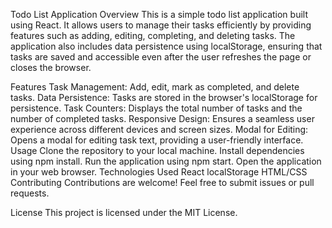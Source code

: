


Todo List Application
Overview
This is a simple todo list application built using React. It allows users to manage their tasks efficiently by providing features such as adding, editing, completing, and deleting tasks. The application also includes data persistence using localStorage, ensuring that tasks are saved and accessible even after the user refreshes the page or closes the browser.

Features
Task Management: Add, edit, mark as completed, and delete tasks.
Data Persistence: Tasks are stored in the browser's localStorage for persistence.
Task Counters: Displays the total number of tasks and the number of completed tasks.
Responsive Design: Ensures a seamless user experience across different devices and screen sizes.
Modal for Editing: Opens a modal for editing task text, providing a user-friendly interface.
Usage
Clone the repository to your local machine.
Install dependencies using npm install.
Run the application using npm start.
Open the application in your web browser.
Technologies Used
React
localStorage
HTML/CSS
Contributing
Contributions are welcome! Feel free to submit issues or pull requests.

License
This project is licensed under the MIT License.

